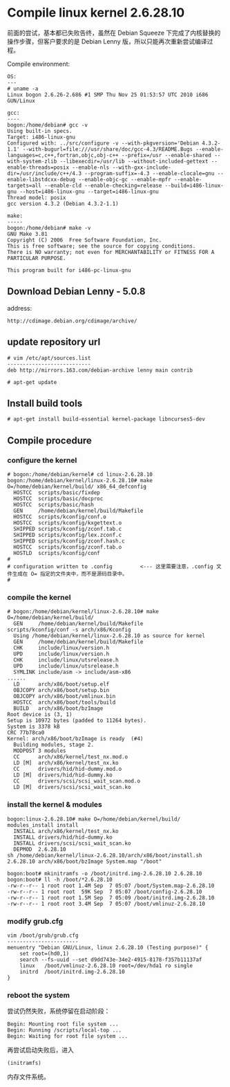 # Compile linux kernel 2.6.28.10
前面的尝试，基本都已失败告终，虽然在 Debian Squeeze 下完成了内核替换的操作步骤，但客户要求的是 Debian Lenny 版，所以只能再次重新尝试编译过程。

Compile environment:

	OS:
	---
	# uname -a
	Linux bogon 2.6.26-2.686 #1 SMP Thu Nov 25 01:53:57 UTC 2010 i686 GUN/Linux 

	gcc:
	----
	bogon:/home/debian# gcc -v
	Using built-in specs.
	Target: i486-linux-gnu
	Configured with: ../src/configure -v --with-pkgversion='Debian 4.3.2-1.1' --with-bugurl=file:///usr/share/doc/gcc-4.3/README.Bugs --enable-languages=c,c++,fortran,objc,obj-c++ --prefix=/usr --enable-shared --with-system-zlib --libexecdir=/usr/lib --without-included-gettext --enable-threads=posix --enable-nls --with-gxx-include-dir=/usr/include/c++/4.3 --program-suffix=-4.3 --enable-clocale=gnu --enable-libstdcxx-debug --enable-objc-gc --enable-mpfr --enable-targets=all --enable-cld --enable-checking=release --build=i486-linux-gnu --host=i486-linux-gnu --target=i486-linux-gnu
	Thread model: posix
	gcc version 4.3.2 (Debian 4.3.2-1.1) 

	make:
	-----
	bogon:/home/debian# make -v
	GNU Make 3.81
	Copyright (C) 2006  Free Software Foundation, Inc.
	This is free software; see the source for copying conditions.
	There is NO warranty; not even for MERCHANTABILITY or FITNESS FOR A
	PARTICULAR PURPOSE.

	This program built for i486-pc-linux-gnu

## Download Debian Lenny - 5.0.8
address:

	http://cdimage.debian.org/cdimage/archive/

	
## update repository url

	# vim /etc/apt/sources.list
	---------------------------
	deb http://mirrors.163.com/debian-archive lenny main contrib

	# apt-get update

## Install build tools

	# apt-get install build-essential kernel-package libncurses5-dev

## Compile procedure

### configure the kernel

	# bogon:/home/debian/kernel# cd linux-2.6.28.10
	bogon:/home/debian/kernel/linux-2.6.28.10# make O=/home/debian/kernel/build/ x86_64_defconfig
	  HOSTCC  scripts/basic/fixdep
	  HOSTCC  scripts/basic/docproc
	  HOSTCC  scripts/basic/hash
	  GEN     /home/debian/kernel/build/Makefile
	  HOSTCC  scripts/kconfig/conf.o
	  HOSTCC  scripts/kconfig/kxgettext.o
	  SHIPPED scripts/kconfig/zconf.tab.c
	  SHIPPED scripts/kconfig/lex.zconf.c
	  SHIPPED scripts/kconfig/zconf.hash.c
	  HOSTCC  scripts/kconfig/zconf.tab.o
	  HOSTLD  scripts/kconfig/conf
	#
	# configuration written to .config         <--- 这里需要注意，.config 文件生成在 O= 指定的文件夹中，而不是源码目录中。
	#

### compile the kernel

	# bogon:/home/debian/kernel/linux-2.6.28.10# make O=/home/debian/kernel/build/ 
	  GEN     /home/debian/kernel/build/Makefile
	scripts/kconfig/conf -s arch/x86/Kconfig
	  Using /home/debian/kernel/linux-2.6.28.10 as source for kernel
	  GEN     /home/debian/kernel/build/Makefile
	  CHK     include/linux/version.h
	  UPD     include/linux/version.h
	  CHK     include/linux/utsrelease.h
	  UPD     include/linux/utsrelease.h
	  SYMLINK include/asm -> include/asm-x86
	......
	  LD      arch/x86/boot/setup.elf
	  OBJCOPY arch/x86/boot/setup.bin
	  OBJCOPY arch/x86/boot/vmlinux.bin
	  HOSTCC  arch/x86/boot/tools/build
	  BUILD   arch/x86/boot/bzImage
	Root device is (3, 1)
	Setup is 10972 bytes (padded to 11264 bytes).
	System is 3378 kB
	CRC 77b78ca0
	Kernel: arch/x86/boot/bzImage is ready  (#4)
	  Building modules, stage 2.
	  MODPOST 3 modules
	  CC      arch/x86/kernel/test_nx.mod.o
	  LD [M]  arch/x86/kernel/test_nx.ko
	  CC      drivers/hid/hid-dummy.mod.o
	  LD [M]  drivers/hid/hid-dummy.ko
	  CC      drivers/scsi/scsi_wait_scan.mod.o
	  LD [M]  drivers/scsi/scsi_wait_scan.ko

### install the kernel & modules

	bogon:linux-2.6.28.10# make O=/home/debian/kernel/build/ modules_install install
	  INSTALL arch/x86/kernel/test_nx.ko
	  INSTALL drivers/hid/hid-dummy.ko
	  INSTALL drivers/scsi/scsi_wait_scan.ko
	  DEPMOD  2.6.28.10
	sh /home/debian/kernel/linux-2.6.28.10/arch/x86/boot/install.sh 2.6.28.10 arch/x86/boot/bzImage System.map "/boot"

	bogon:boot# mkinitramfs -o /boot/initrd.img-2.6.28.10 2.6.28.10
	bogon:boot# ll -h /boot/*2.6.28.10
	-rw-r--r-- 1 root root 1.4M Sep  7 05:07 /boot/System.map-2.6.28.10
	-rw-r--r-- 1 root root  59K Sep  7 05:07 /boot/config-2.6.28.10
	-rw-r--r-- 1 root root 1.5M Sep  7 05:09 /boot/initrd.img-2.6.28.10
	-rw-r--r-- 1 root root 3.4M Sep  7 05:07 /boot/vmlinuz-2.6.28.10

### modify grub.cfg

	vim /boot/grub/grub.cfg
	-----------------------
	menuentry "Debian GNU/Linux, linux 2.6.28.10 (Testing purpose)" {
		set root=(hd0,1)
		search --fs-uuid --set d9dd743e-34e2-4915-8178-f357b11137af
		linux	/boot/vmlinuz-2.6.28.10 root=/dev/hda1 ro single 
		initrd	/boot/initrd.img-2.6.28.10
	}

### reboot the system
尝试仍然失败，系统停留在启动阶段：

	Begin: Mounting root file system ... 
	Begin: Running /scripts/local-top ...
	Begin: Waiting for root file system ...

再尝试启动失败后，进入

	(initramfs)

内存文件系统。
